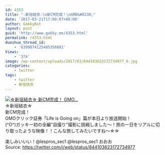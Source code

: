 ```yaml
---
id: 4353
title: "☆新垣結衣☆\n新CM完成！\nGMO&#8230;"
date: '2017-03-21T17:00:07+08:00'
author: GakkyBot
layout: post
guid: 'http://www.gakky.me/4353.html'
permalink: /4353.html
duoshuo_thread_id:
    - '6399874125405356801'
Views:
    - '374'
image: /wp-content/uploads/2017/03/844103623172734977_0.jpg
categories:
    - twitter
tags:
    - twitter
    - 新垣结衣
---
```


[![☆新垣結衣☆
新CM完成！
GMO...](http://www.yui-aragaki.org/wp-content/uploads/2017/03/844103623172734977_0.jpg)](http://www.yui-aragaki.org/wp-content/uploads/2017/03/844103623172734977_0.jpg)  
☆新垣結衣☆  
新CM完成！  
GMOクリック証券「Life is Going on」篇が本日より放送開始！  
(^O^)ガッキー初の全編“自撮り”撮影に挑戦しました〜！旅の一日をリアルに切り取ったような映像！！こんな旅してみたいですね〜☆☆

楽しみいいい！@lespros\_sec1 @lespros\_sec1 おおお  
Source: <https://twitter.com/i/web/status/844103623172734977>